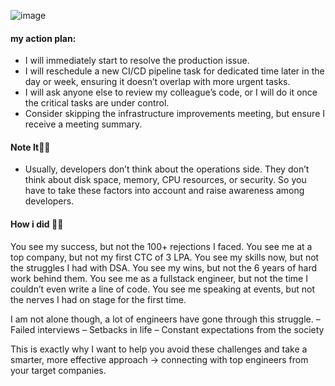 ![image](https://github.com/user-attachments/assets/1fc207ae-d109-47a1-88fb-606b62f7234a)

#### my action plan:

- I will immediately start to resolve the production issue.
- I will reschedule a new CI/CD pipeline task for dedicated time later in the day or week, ensuring it doesn’t overlap with more urgent tasks.
- I will ask anyone else to review my colleague’s code, or I will do it once the critical tasks are under control.
- Consider skipping the infrastructure improvements meeting, but ensure I receive a meeting summary.


#### Note It🤦‍♂️
- Usually, developers don’t think about the operations side. They don’t think about disk space, memory, CPU resources, or security. So you have to take these factors into account and raise awareness among developers.


#### How i did 🫠🤯
You see my success, but not the 100+ rejections I faced.
You see me at a top company, but not my first CTC of 3 LPA.
You see my skills now, but not the struggles I had with DSA.
You see my wins, but not the 6 years of hard work behind them.
You see me as a fullstack engineer, but not the time I couldn’t even write a line of code.
You see me speaking at events, but not the nerves I had on stage for the first time.

I am not alone though, a lot of engineers have gone through this struggle.
– Failed interviews
– Setbacks in life
– Constant expectations from the society

This is exactly why I want to help you avoid these challenges and take a smarter, more effective approach → connecting with top engineers from your target companies.
